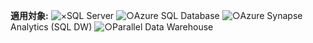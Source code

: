 <Token>**適用対象:** ![×](media/no.png)SQL Server ![○](media/yes.png)Azure SQL Database ![○](media/yes.png)Azure Synapse Analytics (SQL DW) ![○](media/yes.png)Parallel Data Warehouse </Token>
